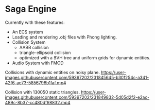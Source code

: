 # Saga Engine

Currently with these features:
- An ECS system
- Loading and rendering .obj files with Phong lighting.
- Collision System
  - AABB collision
  - triangle-ellipsoid collision
  - optimized with a BVH tree and uniform grids for dynamic entities.
- Audio System with FMOD

Collisions with dynamic entities on noisy plane.
https://user-images.githubusercontent.com/59397202/231845645-b30f254c-a341-42f6-ac73-5856798b1faf.mp4

Collision with 130050 static triangles.
https://user-images.githubusercontent.com/59397202/231849832-5d05d2f2-e2ac-489c-8b37-cc480df98832.mp4
